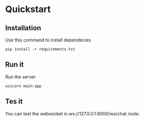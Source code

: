 # Quickstart
## Installation
Use this command to install dependecies
```
pip install -r requirements.txt
```

## Run it
Run the server
```
uvicorn main:app
```

## Tes it
You can test the websocket in ws://127.0.0.1:8000/ws/chat route.